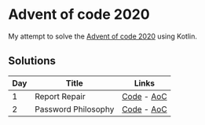 # Advent of code 2020
My attempt to solve the [Advent of code 2020](https://adventofcode.com) using Kotlin.

## Solutions

|Day| Title                     |  Links                                                                         |
|---|---------------------------|--------------------------------------------------------------------------------|
|1  |Report Repair              |[Code](src/main/kotlin/Day01.kt) - [AoC](https://adventofcode.com/2020/day/1)|
|2  |Password Philosophy        |[Code](src/main/kotlin/Day02.kt) - [AoC](https://adventofcode.com/2020/day/2)|